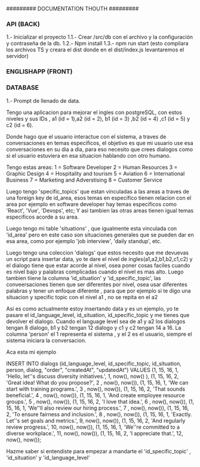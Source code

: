 ######### DOCUMENTATION THOUTH  #########

### API (BACK) ###
1.- Inicializar el proyecto
1.1.- Crear /src/db con el archivo y la configuración y contraseña de la db.
1.2.- Npm install
1.3.- npm run start (esto compilara los archivos TS y creara el dist donde en el dist/index.js levantaremos el servidor)


### ENGLISHAPP (FRONT) ###



### DATABASE ###
1.- Prompt de llenado de data.

Tengo una aplicacion para mejorar el ingles con postgreSQL, con estos niveles y sus IDs , a1 (id = 1),a2 (id = 2),  b1 (id = 3) ,b2 (id = 4) ,c1 (id = 5) y c2 (id = 6). 


Donde hago que el usuario interactue con el sistema, a traves de conversaciones en temas especificos, el objetivo es que mi usuario use esa conversaciones en su dia a dia, para eso necesito que crees dialogos como si el usuario estuviera en esa situacion hablando con otro humano.

Tengo estas areas: 
1 = Software Developer
2 = Human Resources
3 = Graphic Design
4 = Hospitality and tourism
5 = Aviation
6 = International Business
7 = Marketing and Adverstising
8 = Customer Service 

Luego tengo 'specific_topics' que estan vinculadas a las areas a traves de una foreign key de id_area, esos temas en especifico tienen relacion con el area por ejemplo en software developer hay temas especificos como 'React', 'Vue', 'Devops', etc; Y asi tambien las otras areas tienen igual temas especificos acorde a su area.

Luego tengo mi table 'situations' , que igualmente esta vinculada con 'id_area' pero en este caso son situaciones generales que se pueden dar en esa area, como por ejemplo 'job interview', 'daily standup', etc.

Luego  tengo una coleccion 'dialogs' que estos necesito que me devuevas un script para insertar data, yo te dare el nivel de ingles(a1,a2,b1,b2,c1,c2) y el dialogo tiene que estar acorde al nivel, osea poner cosas faciles cuando es nivel bajo y palabras complicadas cuando el nivel es mas alto.
Luego tambien tiiene la columna 'id_situation' y 'id_specific_topic', las conveersaciones tienen que ser diferentes por nivel, osea usar diferentes palabras y tener un enfoque diferente , para que por ejemplo si te digo una situacion y specific topic con el nivel a1 , no se repita en el a2 

Asi es como actualmente estoy insertando data y es un ejemplo, yo te pasare el id_language_level, id_situation, id_specific_topic y me tienes que devolver el dialogo.
Cuando el language level sea de a1 y a2 los dialogos tengan 8 dialogo, b1 y b2 tengan 12 dialogo y c1 y c2 tengan 14 a 16.
La columna 'person' el 1 representa el sistema , y el 2 es el usuario, siempre el  sistema iniciara la conversacion.

Aca esta mi ejemplo


INSERT INTO dialogs (id_language_level, id_specific_topic, id_situation, person, dialog, "order", "createdAt", "updatedAt")
VALUES 
    (1, 15, 16, 1, 'Hello, let''s discuss diversity initiatives.', 1, now(), now() ),
    (1, 15, 16, 2, 'Great idea! What do you propose?', 2 , now(), now()),
    (1, 15, 16, 1, 'We can start with training programs.', 3 , now(), now()),
    (1, 15, 16, 2, 'That sounds beneficial.', 4 , now(), now()),
    (1, 15, 16, 1, 'And create employee resource groups.', 5 , now(), now()),
    (1, 15, 16, 2, 'I love that idea.', 6 , now(), now()),
    (1, 15, 16, 1, 'We''ll also review our hiring process.', 7 , now(), now()),
    (1, 15, 16, 2, 'To ensure fairness and inclusion.', 8 , now(), now()),
    (1, 15, 16, 1, 'Exactly. Let''s set goals and metrics.', 9, now(), now()),
    (1, 15, 16, 2, 'And regularly review progress.', 10, now(), now()),
    (1, 15, 16, 1, 'We''re committed to a diverse workplace.', 11, now(), now()),
    (1, 15, 16, 2, 'I appreciate that.', 12, now(), now());
    

Hazme saber si entendiste para empezar a mandarte el 'id_specific_topic' , 'id_situation' y 'id_language_level'